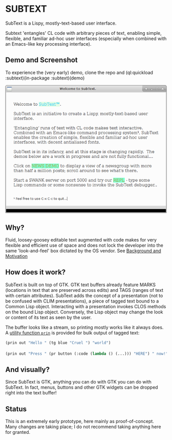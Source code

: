 # SUBTEXT 

SubText is a Lispy, mostly-text-based user interface.

Subtext 'entangles' CL code with arbitrary pieces of text, enabling simple, flexible, and familiar ad-hoc user interfaces (especially when combined with an Emacs-like key processing interface).

## Demo and Screenshot

To experience the (very early) demo, clone the repo and (ql:quickload :subtext)(in-package :subtext)(demo)

![screenshot](Screenshot.png?raw=true) 

## Why?

Fluid, loosey-goosey editable text augmented with code makes for very flexible and efficient use of space and does not lock the developer into the same 'look-and-feel' box dictated by the OS vendor.  See [Background and Motivation](https://github.com/stacksmith/subtext/wiki/Background-and-Motivation)

## How does it work?

SubText is built on top of GTK.  GTK text buffers already feature MARKS (locations in text that are preserved across edits) and TAGS (ranges of text with certain attributes).  SubText adds the concept of a presentation (not to be confused with CLIM presentations), a piece of tagged text bound to a Common Lisp object.  Interacting with a presentation invokes CLOS methods on the bound Lisp object.  Conversely, the Lisp object may change the look or content of its text as seen by the user.

The buffer looks like a stream, so printing mostly works like it always does.  A [utility function `prin`](https://github.com/stacksmith/subtext/wiki/PRIN) is provided for bulk output of tagged text:

```lisp
(prin out "Hello " (tg blue "Cruel ") "world")

(prin out "Press " (pr button (:code (lambda () (...))) "HERE") " now!")

```

## And visually?

Since SubText is GTK, anything you can do with GTK you can do with SubText.  In fact, menus, buttons and other GTK widgets can be dropped right into the text buffer!

## Status

This is an extremely early prototype, here mainly as proof-of-concept.  Many changes are taking place; I do not recommend taking anything here for granted.

